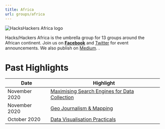 ```yaml
---
title: Africa
url: groups/africa
---
```


![HacksHackers Africa logo](https://scontent-sea1-1.xx.fbcdn.net/v/t1.0-9/90627984_2928511407187232_5387638810399997952_o.jpg?_nc_cat=110&ccb=2&_nc_sid=8024bb&_nc_ohc=b0evGjyYrNMAX9gEsPD&_nc_ht=scontent-sea1-1.xx&oh=dfe66a4381626822d20de3252b79c840&oe=6018E722)

Hacks/Hackers Africa is the umbrella group for 13 groups around the African continent. Join us on **[Facebook](https://www.facebook.com/HacksHackersAfrica/)** and [Twitter](https://twitter.com/hhafrica) for event announcements. We also publish on [Medium](https://medium.com/hacks-hackers-africa).
.
# Past Highlights

| **Date**  | **Highlight** |  
|-----------|---------------|  
| November 2020 | [Maximising Search Engines for Data Collection](https://www.facebook.com/events/3597749846942240/) |
| November 2020 | [Geo Journalism & Mapping](https://www.facebook.com/events/2729630220593125/) |   
| October 2020 | [Data Visualisation Practicals](https://www.facebook.com/events/268967381163054/) |
